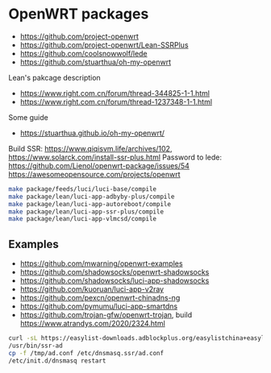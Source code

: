 # OpenWRT packages

- <https://github.com/project-openwrt>
- <https://github.com/project-openwrt/Lean-SSRPlus>
- <https://github.com/coolsnowwolf/lede>
- <https://github.com/stuarthua/oh-my-openwrt>

Lean's pakcage description

- <https://www.right.com.cn/forum/thread-344825-1-1.html>
- <https://www.right.com.cn/forum/thread-1237348-1-1.html>

Some guide

- <https://stuarthua.github.io/oh-my-openwrt/>

Build SSR: <https://www.qiqisvm.life/archives/102>, <https://www.solarck.com/install-ssr-plus.html>
Password to lede: <https://github.com/Lienol/openwrt-package/issues/54>
<https://awesomeopensource.com/projects/openwrt>

```bash
make package/feeds/luci/luci-base/compile
make package/lean/luci-app-adbyby-plus/compile
make package/lean/luci-app-autoreboot/compile
make package/lean/luci-app-ssr-plus/compile
make package/lean/luci-app-vlmcsd/compile
```

## Examples

- <https://github.com/mwarning/openwrt-examples>
- <https://github.com/shadowsocks/openwrt-shadowsocks>
- <https://github.com/shadowsocks/luci-app-shadowsocks>
- <https://github.com/kuoruan/luci-app-v2ray>
- <https://github.com/pexcn/openwrt-chinadns-ng>
- <https://github.com/pymumu/luci-app-smartdns>
- <https://github.com/trojan-gfw/openwrt-trojan>, build <https://www.atrandys.com/2020/2324.html>

```bash
curl -sL https://easylist-downloads.adblockplus.org/easylistchina+easylist.txt -o /tmp/adnew.conf
/usr/bin/ssr-ad
cp -f /tmp/ad.conf /etc/dnsmasq.ssr/ad.conf
/etc/init.d/dnsmasq restart
```
